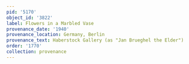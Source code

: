 ```yaml
---
pid: '5170'
object_id: '3822'
label: Flowers in a Marbled Vase
provenance_date: '1940'
provenance_location: Germany, Berlin
provenance_text: Haberstock Gallery (as "Jan Brueghel the Elder")
order: '1770'
collection: provenance
---
```

